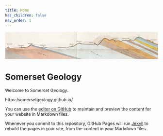 ```yaml
---
title: Home
has_children: false
nav_order: 1
---
```

![William Smith section](/assets/images/TauntonStallbridge.png "William Smith section")
# Somerset Geology

Welcome to Somerset Geology. 

https:/somersetgeology.github.io/

You can use the [editor on GitHub](https://github.com/pmarsceill/test-jtd/edit/master/README.md) to maintain and preview the content for your website in Markdown files.

Whenever you commit to this repository, GitHub Pages will run [Jekyll](https://jekyllrb.com/) to rebuild the pages in your site, from the content in your Markdown files.
